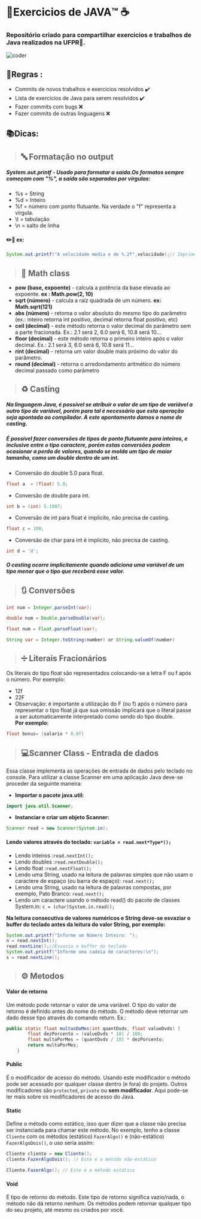 # 💎Exercicios de JAVA™️ ☕

### Repositório criado para compartilhar exercicios e trabalhos de Java realizados na **UFPR**🏫.
![coder](https://cdn.dribbble.com/users/1162077/screenshots/3848914/programmer.gif)

## 📜Regras :
 * Commits de novos trabalhos e exercicios resolvidos ✔️
 * Lista de exercicios de Java para serem resolvidos ✔️
 * Fazer commits com bugs ❌
 * Fazer commits de outras linguagens ❌

## 📚Dicas:

 > ##  🔤 Formatação no output 
##### **System.out.printf** - Usado para formatar a saida.Os formatos sempre começam com "%",  a saída são separadas por vírgulas:
* %s = String
* %d = Inteiro
* %f = número com ponto flutuante. Na verdade o "f" representa a vírgula. 
* \t = tabulação
* \n = salto de linha
 #### ✏️💬 ex: 
 ```java 
 System.out.printf("A velocidade media e de %.2f",velocidade);// Imprime duas casas depois da virgula
 ``` 
 
 
> ## 💯 Math class
* **pow (base, expoente)** - calcula a potência da base elevada ao expoente. **ex : Math.pow(2, 10)**
* **sqrt (número)** - calcula a raíz quadrada de um número. **ex: Math.sqrt(121)**
* **abs (número)** - retorna o valor absoluto do mesmo tipo do parâmetro (ex.: inteiro retorna int positivo, decimal retorna float positivo, etc)
* **ceil (decimal)** - este método retorna o valor decimal do parâmetro sem a parte fracionada. Ex.: 2.1 será 2, 6.0 será 6, 10.8 será 10...
* **floor (decimal)** - este método retorna o primeiro inteiro após o valor decimal. Ex.: 2.1 será 3, 6.0 será 6, 10.8 será 11...
* **rint (decimal)** - retorna um valor double mais próximo do valor do parâmetro.
* **round (decimal)** - retorna o arredondamento aritmético do número decimal passado como parâmetro

> ## ♻️ Casting
##### Na linguagem Java, é possível se atribuir o valor de um tipo de variável a outro tipo de variável, porém para tal é necessário que esta operação seja apontada ao compilador. A este apontamento damos o nome de casting.

##### É possível fazer conversões de tipos de ponto flutuante para inteiros, e inclusive entre o tipo caractere, porém estas conversões podem ocasionar a perda de valores, quando se molda um tipo de maior tamanho, como um double dentro de um int.

* Conversão do double 5.0 para float.
 ```java 
float a  = (float) 5.0;
 ```
* Conversão de double para int.
```java 
int b = (int) 5.1987;
 ```
 * Conversão de int para float é implícito, não precisa de casting.
 ```java 
float c = 100;
 ```
* Conversão de char para int é implícito, não precisa de casting.
 ```java 
int d = 'd';
 ```
##### *O casting ocorre implicitamente quando adiciona uma variável de um tipo menor que o tipo que receberá esse valor.*

> ## 🔃 Conversões
  
```java 
int num = Integer.parseInt(var);
 ```
```java
double num = Double.parseDouble(var);
 ```
```java
float num = Float.parseFloat(var);
 ```
```java
String var = Integer.toString(number) or String.valueOf(number)
 ```

> ## ➗ Literais Fracionários 
Os literais do tipo float são representados colocando-se a letra F ou f após o número. Por exemplo:
 * 12f
 * 22F
* Observação: é importante a utilização do F (ou f) após o número para representar o tipo float já que sua omissão implicará que o literal passe a ser automaticamente interpretado como sendo do tipo double.  
**Por exemplo:** 
```java
float bonus= (salario * 0.8f) 
```

> ## 💻Scanner Class - Entrada de dados 
Essa classe implementa as operações de entrada de dados pelo teclado no console.
Para utilizar a classe Scanner em uma aplicação Java deve-se proceder da seguinte maneira:
* **Importar o pacote java.util:**
```java 
import java.util.Scanner;
```
* **Instanciar e criar um objeto Scanner:**
```java 
Scanner read = new Scanner(System.in);
```
#### **Lendo valores através do teclado: `variable = read.next*Type*();`**
* Lendo inteiros :`read.nextInt();`
* Lendo doubles :`read.nextDouble();`
* Lendo float :`read.nextFloat();`  
* Lendo uma String, usado na leitura de palavras simples que não usam o caractere de espaço (ou barra de espaço): `read.next();`  
* Lendo uma String, usado na leitura de palavras compostas, por exemplo, Pato Branco: `read.next();`  
*	Lendo um caractere usando o método read() do pacote de classes System.in: `c = (char)System.in.read();`

**Na leitura consecutiva de valores numéricos e String deve-se esvaziar o buffer do teclado antes da leitura do valor String, por exemplo:**  
```java
System.out.printf("Informe um Número Inteiro: ");
n = read.nextInt();  
read.nextLine();//Esvazia o buffer do teclado
System.out.printf("Informe uma cadeia de caracteres:\n");  
s = read.nextLine();  
 ```
> ## ⚙️ Metodos 
#### Valor de retorno
Um método pode retornar o valor de uma variável. O tipo do valor de retorno é definido antes do nome do método. O método deve retornar um dado desse tipo através do comando return.
Ex.: 
```java
public static float multasDoMes(int quantDvds, float valueDvds) {
        float dezPorcento = (valueDvds * 10) / 100;
        float multaPorMes = (quantDvds / 10) * dezPorcento;
        return multaPorMes;
    }
```

#### Public
É o modificador de acesso do método. Usando este modificador o método pode ser acessado por qualquer classe dentro (e fora) do projeto.
Outros modificadores são `protected`, `private` ou **sem modificador**. Aqui pode-se ler mais sobre os modificadores de acesso do Java.

#### Static
Define o método como estático, isso quer dizer que a classe não precisa ser instanciada para chamar este método.
No exemplo, tenho a classe `Cliente` com os métodos (estático) `FazerAlgo()` e (não-estático) `FazerAlgoDois()`, o uso seria assim:
```java
Cliente cliente = new Cliente();
cliente.FazerAlgoDois(); // Este é o método não-estático

Cliente.FazerAlgo(); // Este é o método estático
```
#### Void
É tipo de retorno do método. Este tipo de retorno significa vazio/nada, o método não dá retorno nenhum. Os métodos podem retornar qualquer tipo do seu projeto, até mesmo os criados por você.
